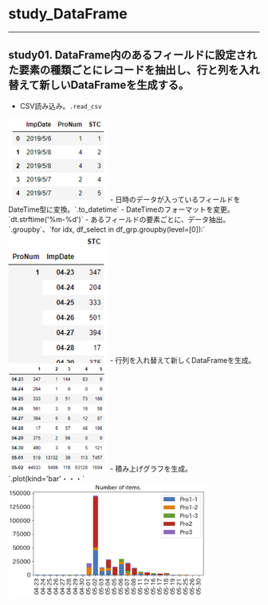 # study_DataFrame
---
## study01. DataFrame内のあるフィールドに設定された要素の種類ごとにレコードを抽出し、行と列を入れ替えて新しいDataFrameを生成する。
  - CSV読み込み。`.read_csv`
  <img src="https://github.com/okagen/study_DataFrame/blob/master/Data/01-1_Base_DataFrame.png" width="200">
  - 日時のデータが入っているフィールドをDateTime型に変換。`.to_datetime`
  - DateTimeのフォーマットを変更。`dt.strftime('%m-%d')`
  - あるフィールドの要素ごとに、データ抽出。`.groupby`、`for idx, df_select in df_grp.groupby(level=[0]):`
  <img src="https://github.com/okagen/study_DataFrame/blob/master/Data/01-2_Grouped_DataFrame.png" width="200">
  - 行列を入れ替えて新しくDataFrameを生成。
  <img src="https://github.com/okagen/study_DataFrame/blob/master/Data/01-3_adjusted_DataFrame.png" width="200">
  - 積み上げグラフを生成。`.plot(kind='bar'・・・`
  <img src="https://github.com/okagen/study_DataFrame/blob/master/Data/01-4_stacked_barchart.png" width="400">
  
  
  

  

